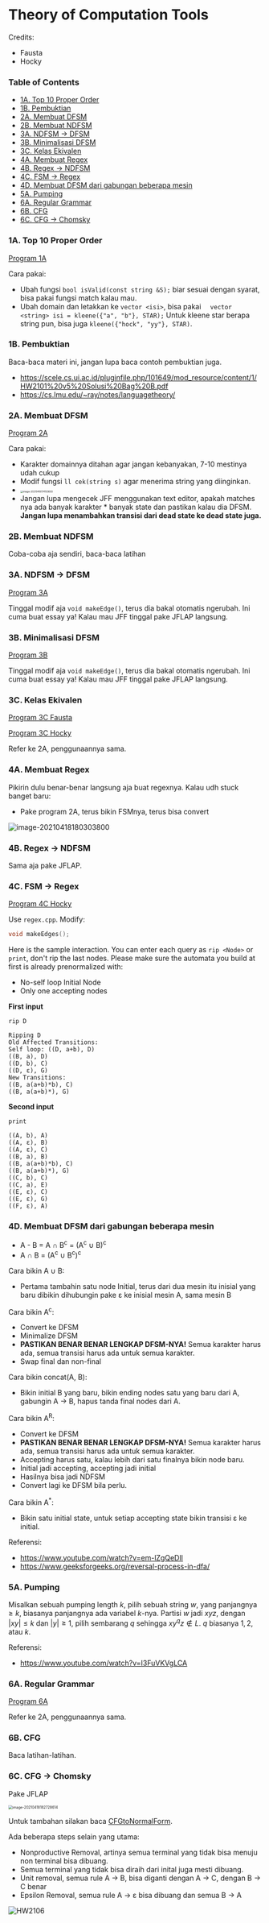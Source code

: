 # Theory of Computation Tools

Credits:

- Fausta
- Hocky

### Table of Contents

<!-- MarkdownTOC -->

- [1A. Top 10 Proper Order](#1a-top-10-proper-order)
- [1B. Pembuktian](#1b-pembuktian)
- [2A. Membuat DFSM](#2a-membuat-dfsm)
- [2B. Membuat NDFSM](#2b-membuat-ndfsm)
- [3A. NDFSM -> DFSM](#3a-ndfsm---dfsm)
- [3B. Minimalisasi DFSM](#3b-minimalisasi-dfsm)
- [3C. Kelas Ekivalen](#3c-kelas-ekivalen)
- [4A. Membuat Regex](#4a-membuat-regex)
- [4B. Regex -> NDFSM](#4b-regex---ndfsm)
- [4C. FSM -> Regex](#4c-fsm---regex)
- [4D. Membuat DFSM dari gabungan beberapa mesin](#4d-membuat-dfsm-dari-gabungan-beberapa-mesin)
- [5A. Pumping](#5a-pumping)
- [6A. Regular Grammar](#6a-regular-grammar)
- [6B. CFG](#6b-cfg)
- [6C. CFG -> Chomsky](#6c-cfg---chomsky)

<!-- /MarkdownTOC -->

### 1A. Top 10 Proper Order

[Program 1A](./Kode/1A.cpp)

Cara pakai:

- Ubah fungsi `bool isValid(const string &S);` biar sesuai dengan syarat, bisa pakai fungsi match kalau mau.
- Ubah domain dan letakkan ke `vector <isi>`, bisa pakai `  vector <string> isi = kleene({"a", "b"}, STAR);` Untuk kleene star berapa string pun, bisa juga `kleene({"hock", "yy"}, STAR)`.

### 1B. Pembuktian

Baca-baca materi ini, jangan lupa baca contoh pembuktian juga.

- https://scele.cs.ui.ac.id/pluginfile.php/101649/mod_resource/content/1/HW2101%20v5%20Solusi%20Bag%20B.pdf
- https://cs.lmu.edu/~ray/notes/languagetheory/

### 2A. Membuat DFSM

[Program 2A](./Kode/2A.cpp)

Cara pakai:

- Karakter domainnya ditahan agar jangan kebanyakan, 7-10 mestinya udah cukup
- Modif fungsi `ll cek(string s)` agar menerima string yang diinginkan.
- <img src="README.assets/image-20210418174150693.png" alt="image-20210418174150693" style="zoom:33%;" />
- Jangan lupa mengecek JFF menggunakan text editor, apakah matches nya ada banyak karakter * banyak state dan pastikan kalau dia DFSM. **Jangan lupa menambahkan transisi dari dead state ke dead state juga.**

### 2B. Membuat NDFSM

Coba-coba aja sendiri, baca-baca latihan

### 3A. NDFSM -> DFSM

[Program 3A](./Kode/3A.cpp)

Tinggal modif aja `void makeEdge()`, terus dia bakal otomatis ngerubah. Ini cuma buat essay ya! Kalau mau JFF tinggal pake JFLAP langsung.

### 3B. Minimalisasi DFSM

[Program 3B](./Kode/3B.cpp)

Tinggal modif aja `void makeEdge()`, terus dia bakal otomatis ngerubah. Ini cuma buat essay ya! Kalau mau JFF tinggal pake JFLAP langsung.

### 3C. Kelas Ekivalen

[Program 3C Fausta](./Kode/3C.cpp)

[Program 3C Hocky](./Kode/3Cv2.cpp)

Refer ke 2A, penggunaannya sama.

### 4A. Membuat Regex

Pikirin dulu benar-benar langsung aja buat regexnya. Kalau udh stuck banget baru:

- Pake program 2A, terus bikin FSMnya, terus bisa convert

![image-20210418180303800](README.assets/image-20210418180303800.png)

### 4B. Regex -> NDFSM

Sama aja pake JFLAP.

### 4C. FSM -> Regex

[Program 4C Hocky](./Kode/4C.cpp)

Use `regex.cpp`. Modify:

```c++
void makeEdges();
```

Here is the sample interaction. You can enter each query as `rip <Node>` or `print`, don't rip the last nodes. Please make sure the automata you build at first is already prenormalized with:

- No-self loop Initial Node
- Only one accepting nodes

**First input**

```
rip D
```
```
Ripping D
Old Affected Transitions: 
Self loop: ((D, a+b), D)
((B, a), D)
((D, b), C)
((D, ε), G)
New Transitions: 
((B, a(a+b)*b), C)
((B, a(a+b)*), G)
```
**Second input**

```
print
```
```
((A, b), A)
((A, ε), B)
((A, ε), C)
((B, a), B)
((B, a(a+b)*b), C)
((B, a(a+b)*), G)
((C, b), C)
((C, a), E)
((E, ε), C)
((E, ε), G)
((F, ε), A)
```

### 4D. Membuat DFSM dari gabungan beberapa mesin

- A - B = A ∩ B<sup>c</sup> =  (A<sup>c</sup> ∪ B)<sup>c</sup>
- A ∩ B = (A<sup>c</sup> ∪ B<sup>c</sup>)<sup>c</sup>

Cara bikin A ∪ B:

- Pertama tambahin satu node Initial, terus dari dua mesin itu inisial yang baru dibikin dihubungin pake ε ke inisial mesin A, sama mesin B

Cara bikin A<sup>c</sup>:

- Convert ke DFSM
- Minimalize DFSM
- **PASTIKAN BENAR BENAR LENGKAP DFSM-NYA!** Semua karakter harus ada, semua transisi harus ada untuk semua karakter.
- Swap final dan non-final

Cara bikin concat(A, B):

- Bikin initial B yang baru, bikin ending nodes satu yang baru dari A, gabungin A -> B, hapus tanda final nodes dari A.

Cara bikin A<sup>R</sup>:

- Convert ke DFSM
- **PASTIKAN BENAR BENAR LENGKAP DFSM-NYA!** Semua karakter harus ada, semua transisi harus ada untuk semua karakter.
- Accepting harus satu, kalau lebih dari satu finalnya bikin node baru.
- Initial jadi accepting, accepting jadi initial
- Hasilnya bisa jadi NDFSM
- Convert lagi ke DFSM bila perlu.

Cara bikin A<sup>*</sup>:

- Bikin satu initial state, untuk setiap accepting state bikin transisi ε ke initial.

Referensi:

- https://www.youtube.com/watch?v=em-lZgQeDlI
- https://www.geeksforgeeks.org/reversal-process-in-dfa/

### 5A. Pumping

Misalkan sebuah pumping length $k$, pilih sebuah string $w$, yang panjangnya $\geq k$, biasanya panjangnya ada variabel $k$-nya. Partisi $w$ jadi $xyz$, dengan $|xy| \leq k$ dan $|y| \geq 1$, pilih sembarang $q$ sehingga $xy^qz \notin L$. $q$ biasanya $1, 2,$ atau $k$.

Referensi:

- https://www.youtube.com/watch?v=I3FuVKVgLCA

### 6A. Regular Grammar

[Program 6A](./Kode/6A.cpp)

Refer ke 2A, penggunaannya sama.

### 6B. CFG

Baca latihan-latihan.

### 6C. CFG -> Chomsky

Pake JFLAP

<img src="README.assets/image-20210418182728614.png" alt="image-20210418182728614" style="zoom: 50%;" />

Untuk tambahan silakan baca [CFGtoNormalForm](./HW/HW2106/CFGtoNormalForm.pdf).

Ada beberapa steps selain yang utama:

- Nonproductive Removal, artinya semua terminal yang tidak bisa menuju non terminal bisa dibuang.
- Semua terminal yang tidak bisa diraih dari inital juga mesti dibuang.
- Unit removal, semua rule A -> B, bisa diganti dengan A -> C, dengan B -> C benar
- Epsilon Removal, semua rule A -> ε bisa dibuang dan semua B -> A

![HW2106](README.assets/HW2106.jpg)